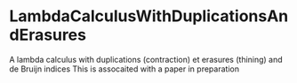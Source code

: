 # LambdaCalculusWithDuplicationsAndErasures
A lambda calculus with duplications (contraction) et erasures (thining) and de Bruijn indices
This is assocaited with a paper in preparation
